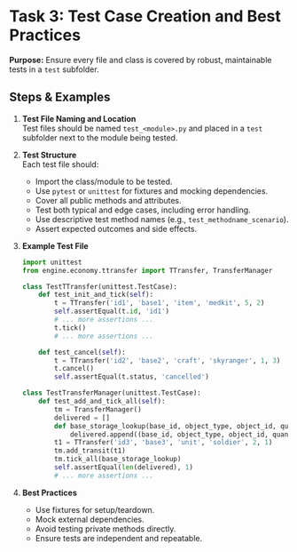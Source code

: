 # Task 3: Test Case Creation and Best Practices

**Purpose:**
Ensure every file and class is covered by robust, maintainable tests in a `test` subfolder.

## Steps & Examples

1. **Test File Naming and Location**  
   Test files should be named `test_<module>.py` and placed in a `test` subfolder next to the module being tested.

2. **Test Structure**  
   Each test file should:
   - Import the class/module to be tested.
   - Use `pytest` or `unittest` for fixtures and mocking dependencies.
   - Cover all public methods and attributes.
   - Test both typical and edge cases, including error handling.
   - Use descriptive test method names (e.g., `test_methodname_scenario`).
   - Assert expected outcomes and side effects.

3. **Example Test File**
   ```python
   import unittest
   from engine.economy.ttransfer import TTransfer, TransferManager

   class TestTTransfer(unittest.TestCase):
       def test_init_and_tick(self):
           t = TTransfer('id1', 'base1', 'item', 'medkit', 5, 2)
           self.assertEqual(t.id, 'id1')
           # ... more assertions ...
           t.tick()
           # ... more assertions ...

       def test_cancel(self):
           t = TTransfer('id2', 'base2', 'craft', 'skyranger', 1, 3)
           t.cancel()
           self.assertEqual(t.status, 'cancelled')

   class TestTransferManager(unittest.TestCase):
       def test_add_and_tick_all(self):
           tm = TransferManager()
           delivered = []
           def base_storage_lookup(base_id, object_type, object_id, quantity):
               delivered.append((base_id, object_type, object_id, quantity))
           t1 = TTransfer('id3', 'base3', 'unit', 'soldier', 2, 1)
           tm.add_transit(t1)
           tm.tick_all(base_storage_lookup)
           self.assertEqual(len(delivered), 1)
           # ... more assertions ...
   ```

4. **Best Practices**
   - Use fixtures for setup/teardown.
   - Mock external dependencies.
   - Avoid testing private methods directly.
   - Ensure tests are independent and repeatable.
